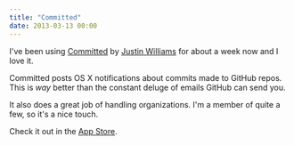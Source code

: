 ```yaml
---
title: "Committed"
date: 2013-03-13 00:00
---
```


<import><p>I've been using <a href="https://itunes.apple.com/ca/app/committed/id560767719?mt=12">Committed</a> by <a href="https://twitter.com/justin">Justin Williams</a> for about a week now and I love it. </p>

<p>Committed posts OS X notifications about commits made to GitHub repos. This is <em>way</em> better than the constant deluge of emails GitHub can send you. </p>

<p>It also does a great job of handling organizations. I'm a member of quite a few, so it's a nice touch. </p>

<p>Check it out in the <a href="https://itunes.apple.com/ca/app/committed/id560767719?mt=12">App Store</a>.</p></import>

<!-- more -->

